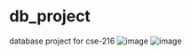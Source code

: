 # db_project
database project for cse-216
![image](https://github.com/aar-rafi/db_project/assets/64215759/51bd0e4f-0077-42d8-a29e-846ac50b4b4b)
![image](https://github.com/aar-rafi/db_project/assets/64215759/54399bfe-f268-4260-91a4-0b6cdbf13156)
